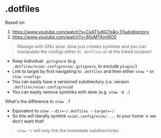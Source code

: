 # .dotfiles

Based on:
1. https://www.youtube.com/watch?v=CxAT1u8G7is&t=17subdirectory
2. https://www.youtube.com/watch?v=90xMTKml9O0

> Manage with GNU stow.
> stow just creates symlinks and you can manipulate the configs either in `.dotfiles`
> or at the linked location!

- Keep individual `.gitignore` (e.g. `.dotfiles/nvim/.config/nvim/.gitignore`, to exclude `plugin/`)
- Link to target by first navigating to `.dotfiles` and then either `stow *` or `stow <config>`
- You can easily have a versioned subdirectory (i.e. version `.dotfiles/nvim/.config/nvim`)
- You can easily remove symlinks with stow (e.g. `stow -D .`)

What's the difference to `stow .`?
- Equivalent to `stow --dir=~/.dotfiles --target=~/`
- So this will literally symlink `nvim/.config/nvim/....` to your home -> we don't want that!

> `stow */` will only link the immediate subdirectories.
